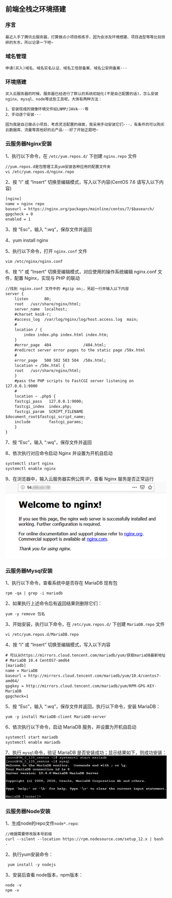 ## 前端全栈之环境搭建

### 序言
    最近入手了腾讯云服务器，打算做点小项目练练手，因为会涉及环境搭建、项目选型等等比较琐碎的东东，所以记录一下吧~

### 域名管理
    申请(买入)域名、域名实名认证、域名工信部备案、域名公安网备案···

### 环境搭建
    买入云服务器的时候，服务器已经进行了默认的系统初始化(不是自己配置的话)，怎么安装nginx、mysql、node等这些工具呢，大体有两种方法：
```
1、安装现成的镜像环境文件如LNMP/JAVA···等
2、手动逐个安装···
```

    因为我是自己做点小项目，考虑灵活配置的缘故，我采用手动安装它们···，有条件的可以购买云数据库、流量等其他好的云产品···好了开始正题吧~

### 云服务器Nginx安装

1、执行以下命令，在 `/etc/yum.repos.d/` 下创建 `nginx.repo` 文件
```
//yum.repos.d是包管理工具yum安装各种应用的配置文件夹
vi /etc/yum.repos.d/nginx.repo
```

2、按 “i” 或 “Insert” 切换至编辑模式，写入以下内容(CentOS 7.6 请写入以下内容)
```
[nginx] 
name = nginx repo 
baseurl = https://nginx.org/packages/mainline/centos/7/$basearch/ 
gpgcheck = 0 
enabled = 1
```

3、按 “Esc”，输入 “:wq”，保存文件并返回

4、yum install nginx

5、执行以下命令，打开 `nginx.conf` 文件
```
vim /etc/nginx/nginx.conf
```

6、按 “i” 或 “Insert” 切换至编辑模式，对应使用的操作系统编辑 nginx.conf 文件，配置 Nginx，实现与 PHP 的联动
```
//找到 nginx.conf 文件中的 #gzip on;，另起一行并输入以下内容
server {
    listen       80;
    root   /usr/share/nginx/html;
    server_name  localhost;
    #charset koi8-r;
    #access_log  /var/log/nginx/log/host.access.log  main;
    #
    location / {
        index index.php index.html index.htm;
    }
    #error_page  404              /404.html;
    #redirect server error pages to the static page /50x.html
    #
    error_page   500 502 503 504  /50x.html;
    location = /50x.html {
    root   /usr/share/nginx/html;
    }
    #pass the PHP scripts to FastCGI server listening on 127.0.0.1:9000
    #
    location ~ .php$ {
    fastcgi_pass   127.0.0.1:9000;
    fastcgi_index  index.php;
    fastcgi_param  SCRIPT_FILENAME  $document_root$fastcgi_script_name;
    include        fastcgi_params;
    }
}
```

7、按 “Esc”，输入 “:wq”，保存文件并返回

8、依次执行对应命令启动 Nginx 并设置为开机自启动
```
systemctl start nginx
systemctl enable nginx
```

9、在浏览器中，输入云服务器实例公网 IP，查看 Nginx 服务是否正常运行
![Image text](../../images/notes/optimize/nginx.png)

### 云服务器Mysql安装

1、执行以下命令，查看系统中是否存在 MariaDB 现有包
```
rpm -qa | grep -i mariadb
```

2、如果执行上述命令后有返回结果则删除它们：
```
yum -y remove 包名
```

3、开始安装，执行以下命令，在 `/etc/yum.repos.d/` 下创建 `MariaDB.repo` 文件
```
vi /etc/yum.repos.d/MariaDB.repo
```

4、按 “i” 或 “Insert” 切换至编辑模式，写入以下内容
```
# 可以从https://mirrors.cloud.tencent.com/mariadb/yum/获取mariaDB最新地址
# MariaDB 10.4 CentOS7-amd64
[mariadb]  
name = MariaDB  
baseurl = http://mirrors.cloud.tencent.com/mariadb/yum/10.4/centos7-amd64/
gpgkey = http://mirrors.cloud.tencent.com/mariadb/yum/RPM-GPG-KEY-MariaDB
gpgcheck=1
```

5、按 “Esc”，输入 “:wq”，保存文件并返回，执行以下命令，安装 MariaDB：
```
yum -y install MariaDB-client MariaDB-server
```

6、依次执行以下命令，启动 MariaDB 服务，并设置为开机自启动
```
systemctl start mariadb
systemctl enable mariadb
```

7、执行 `mysql`命令，验证 MariaDB 是否安装成功；显示结果如下，则成功安装：
![Image text](../../images/notes/optimize/MySQL.png)

### 云服务器Node安装
1、生成node的repo文件`node*.repo`:
```
//根据需要修改版本号前缀
curl --silent --location https://rpm.nodesource.com/setup_12.x | bash -

```

2、执行yum安装命令：
```
 yum install -y nodejs
```

3、安装后查看 node版本，npm版本：
```
node -v
npm -v
```

